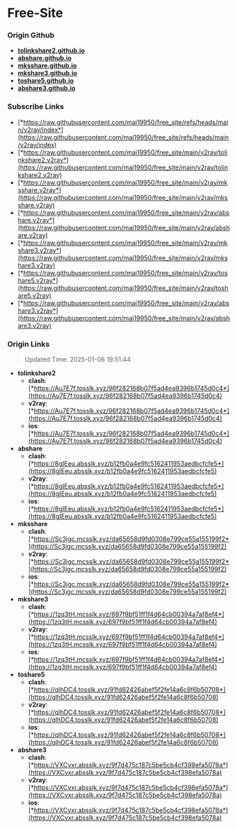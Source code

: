 # Free-Site

### Origin Github

- [**tolinkshare2.github.io**](https://github.com/tolinkshare2/tolinkshare2.github.io)
- [**abshare.github.io**](https://github.com/abshare/abshare.github.io)
- [**mksshare.github.io**](https://github.com/mksshare/mksshare.github.io)
- [**mkshare3.github.io**](https://github.com/mkshare3/mkshare3.github.io)
- [**toshare5.github.io**](https://github.com/toshare5/toshare5.github.io)
- [**abshare3.github.io**](https://github.com/abshare3/abshare3.github.io)

### Subscribe Links

- [*https://raw.githubusercontent.com/mai19950/free_site/refs/heads/main/v2ray/index*](https://raw.githubusercontent.com/mai19950/free_site/refs/heads/main/v2ray/index)
- [*https://raw.githubusercontent.com/mai19950/free_site/main/v2ray/tolinkshare2.v2ray*](https://raw.githubusercontent.com/mai19950/free_site/main/v2ray/tolinkshare2.v2ray)
- [*https://raw.githubusercontent.com/mai19950/free_site/main/v2ray/mksshare.v2ray*](https://raw.githubusercontent.com/mai19950/free_site/main/v2ray/mksshare.v2ray)
- [*https://raw.githubusercontent.com/mai19950/free_site/main/v2ray/abshare.v2ray*](https://raw.githubusercontent.com/mai19950/free_site/main/v2ray/abshare.v2ray)
- [*https://raw.githubusercontent.com/mai19950/free_site/main/v2ray/mkshare3.v2ray*](https://raw.githubusercontent.com/mai19950/free_site/main/v2ray/mkshare3.v2ray)
- [*https://raw.githubusercontent.com/mai19950/free_site/main/v2ray/toshare5.v2ray*](https://raw.githubusercontent.com/mai19950/free_site/main/v2ray/toshare5.v2ray)
- [*https://raw.githubusercontent.com/mai19950/free_site/main/v2ray/abshare3.v2ray*](https://raw.githubusercontent.com/mai19950/free_site/main/v2ray/abshare3.v2ray)

### Origin Links

> Updated Time: 2025-01-06 19:51:44

- **tolinkshare2**
  - **clash**: [*https://Au7E7f.tosslk.xyz/96f282168b07f5ad4ea9396b1745d0c4*](https://Au7E7f.tosslk.xyz/96f282168b07f5ad4ea9396b1745d0c4)
  - **v2ray**: [*https://Au7E7f.tosslk.xyz/96f282168b07f5ad4ea9396b1745d0c4*](https://Au7E7f.tosslk.xyz/96f282168b07f5ad4ea9396b1745d0c4)
  - **ios**: [*https://Au7E7f.tosslk.xyz/96f282168b07f5ad4ea9396b1745d0c4*](https://Au7E7f.tosslk.xyz/96f282168b07f5ad4ea9396b1745d0c4)
- **abshare**
  - **clash**: [*https://8gIEeu.absslk.xyz/b12fb0a4e9fc5162411953aedbcfcfe5*](https://8gIEeu.absslk.xyz/b12fb0a4e9fc5162411953aedbcfcfe5)
  - **v2ray**: [*https://8gIEeu.absslk.xyz/b12fb0a4e9fc5162411953aedbcfcfe5*](https://8gIEeu.absslk.xyz/b12fb0a4e9fc5162411953aedbcfcfe5)
  - **ios**: [*https://8gIEeu.absslk.xyz/b12fb0a4e9fc5162411953aedbcfcfe5*](https://8gIEeu.absslk.xyz/b12fb0a4e9fc5162411953aedbcfcfe5)
- **mksshare**
  - **clash**: [*https://Sc3jgc.mcsslk.xyz/da65658d9fd0308e799ce55a155199f2*](https://Sc3jgc.mcsslk.xyz/da65658d9fd0308e799ce55a155199f2)
  - **v2ray**: [*https://Sc3jgc.mcsslk.xyz/da65658d9fd0308e799ce55a155199f2*](https://Sc3jgc.mcsslk.xyz/da65658d9fd0308e799ce55a155199f2)
  - **ios**: [*https://Sc3jgc.mcsslk.xyz/da65658d9fd0308e799ce55a155199f2*](https://Sc3jgc.mcsslk.xyz/da65658d9fd0308e799ce55a155199f2)
- **mkshare3**
  - **clash**: [*https://1zq3tH.mcsslk.xyz/697f9bf51ff1f4d64cb00394a7af8ef4*](https://1zq3tH.mcsslk.xyz/697f9bf51ff1f4d64cb00394a7af8ef4)
  - **v2ray**: [*https://1zq3tH.mcsslk.xyz/697f9bf51ff1f4d64cb00394a7af8ef4*](https://1zq3tH.mcsslk.xyz/697f9bf51ff1f4d64cb00394a7af8ef4)
  - **ios**: [*https://1zq3tH.mcsslk.xyz/697f9bf51ff1f4d64cb00394a7af8ef4*](https://1zq3tH.mcsslk.xyz/697f9bf51ff1f4d64cb00394a7af8ef4)
- **toshare5**
  - **clash**: [*https://qlhDC4.tosslk.xyz/91fd62426abef5f2fe14a6c8f6b50708*](https://qlhDC4.tosslk.xyz/91fd62426abef5f2fe14a6c8f6b50708)
  - **v2ray**: [*https://qlhDC4.tosslk.xyz/91fd62426abef5f2fe14a6c8f6b50708*](https://qlhDC4.tosslk.xyz/91fd62426abef5f2fe14a6c8f6b50708)
  - **ios**: [*https://qlhDC4.tosslk.xyz/91fd62426abef5f2fe14a6c8f6b50708*](https://qlhDC4.tosslk.xyz/91fd62426abef5f2fe14a6c8f6b50708)
- **abshare3**
  - **clash**: [*https://VXCvxr.absslk.xyz/9f7d475c187c5be5cb4cf398efa5078a*](https://VXCvxr.absslk.xyz/9f7d475c187c5be5cb4cf398efa5078a)
  - **v2ray**: [*https://VXCvxr.absslk.xyz/9f7d475c187c5be5cb4cf398efa5078a*](https://VXCvxr.absslk.xyz/9f7d475c187c5be5cb4cf398efa5078a)
  - **ios**: [*https://VXCvxr.absslk.xyz/9f7d475c187c5be5cb4cf398efa5078a*](https://VXCvxr.absslk.xyz/9f7d475c187c5be5cb4cf398efa5078a)
